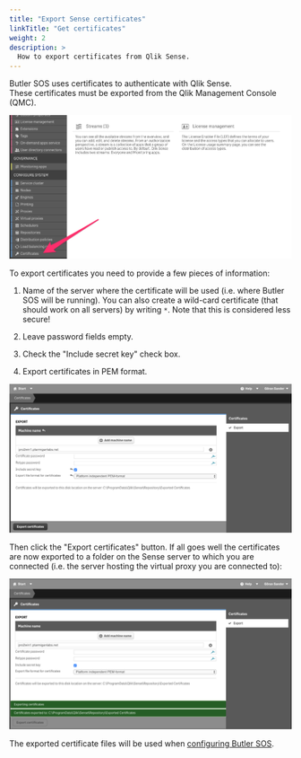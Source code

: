 ```yaml
---
title: "Export Sense certificates"
linkTitle: "Get certificates"
weight: 2
description: >
  How to export certificates from Qlik Sense.
---
```


Butler SOS uses certificates to authenticate with Qlik Sense.  
These certificates must be exported from the Qlik Management Console (QMC).

![Qlik Sense certificate export](qmc-certexport-1.png "Exporting certificates from Qlik")

To export certificates you need to provide a few pieces of information: 

1. Name of the server where the certificate will be used (i.e. where Butler SOS will be running). You can also create a wild-card certificate (that should work on all servers) by writing `*`. Note that this is considered less secure!

2. Leave password fields empty.

3. Check the "Include secret key" check box.

4. Export certificates in PEM format.


![Qlik Sense certificate export](qmc-certexport-2.png "Exporting certificates from Qlik, step 2")


Then click the "Export certificates" button. If all goes well the certificates are now exported to a folder on the Sense server to which you are connected (i.e. the server hosting the virtual proxy you are connected to):

![Qlik Sense certificate export](qmc-certexport-3.png "Exporting certificates from Qlik - all done!")

The exported certificate files will be used when [configuring Butler SOS](/butler-sos/docs/getting_started/install_config/config_file_format/).
